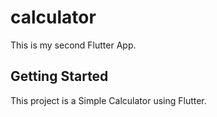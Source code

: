 # calculator

This is my  second Flutter App. 

## Getting Started

This project is a Simple Calculator using Flutter.

